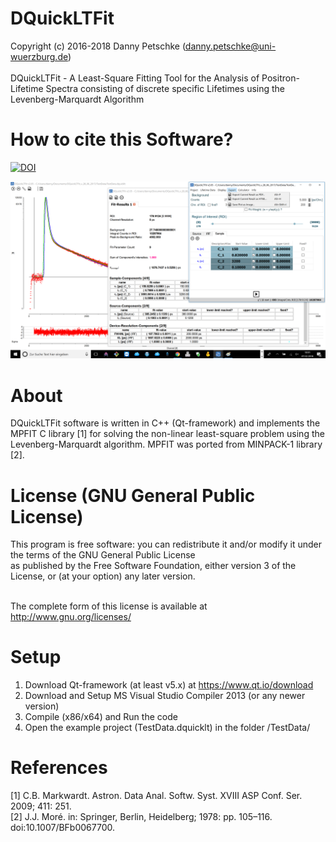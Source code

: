 # DQuickLTFit
Copyright (c) 2016-2018 Danny Petschke (danny.petschke@uni-wuerzburg.de)<br><br>
DQuickLTFit - A Least-Square Fitting Tool for the Analysis of Positron-Lifetime Spectra consisting of discrete specific Lifetimes using the Levenberg-Marquardt Algorithm<br>

# How to cite this Software?

[![DOI](https://zenodo.org/badge/120471586.svg)](https://zenodo.org/badge/latestdoi/120471586)<br>

![DQuickLTFit](/TestData/Software.png)

# About
DQuickLTFit software is written in C++ (Qt-framework) and implements the MPFIT C library [1] for solving the non-linear least-square problem using the Levenberg-Marquardt algorithm. 
MPFIT was ported from MINPACK-1 library [2].

# License (GNU General Public License)
This program is free software: you can redistribute it and/or modify it under the terms of the GNU General Public License<br> 
as published by the Free Software Foundation, either version 3 of the License, or (at your option) any later version.<br><br>

The complete form of this license is available at <ref>http://www.gnu.org/licenses/</ref>

# Setup
1. Download Qt-framework (at least v5.x) at <ref>https://www.qt.io/download</ref><br>
2. Download and Setup MS Visual Studio Compiler 2013 (or any newer version) 
3. Compile (x86/x64) and Run the code
4. Open the example project (TestData.dquicklt) in the folder /TestData/

# References
[1] C.B. Markwardt. Astron. Data Anal. Softw. Syst. XVIII ASP Conf. Ser. 2009; 411: 251.<br>
[2] J.J. Moré. in: Springer, Berlin, Heidelberg; 1978: pp. 105–116. doi:10.1007/BFb0067700.





